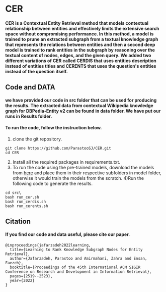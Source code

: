 # CER
#### **CER** is a Contextual Entity Retrieval method that models contextual relationship between entities and effectively limits the extensive search space without compromising performance. In this method, a model is trained to prune an extracted subgraph from a textual knowledge graph that represents the relations between entities and then a second deep model is trained to rank entities in the subgraph by reasoning over the textual content of nodes, edges, and the given query. We added two different variations of CER called CERDIS that uses entities description instead of entities titles and CERENTS that uses the question's entities instead of the question itself.


## Code and DATA
#### we have provided our code in src folder that can be used for producing the results. The extracted data from contextual Wikipedia knowledge graph for DBPedia-Entity v2 can be found in data folder. We have put our runs in Results folder.

#### To run the code, follow the instruction below.
1) clone the git repository.
```
git clone https://github.com/ParastooSJ/CER.git
cd CER
```
2) Install all the required packages in requirements.txt.
3) To run the code using the pre-trained models, download the models from [here](https://drive.google.com/drive/folders/1e12XvXv7gaUvaCEC33kEhbQBVLjzYsuk?usp=share_link) and place them in their respective subfolders in model folder, otherwise it would train the models from the scratch.
4)Run the following code to generate the results.
```
cd src\
bash run_cer.sh
bash run_cerdis.sh
bash run_cerents.sh
```

## Citation
#### If you find our code and data useful, please cite our paper.
```
@inproceedings{jafarzadeh2022learning,
  title={Learning to Rank Knowledge Subgraph Nodes for Entity Retrieval},
  author={Jafarzadeh, Parastoo and Amirmahani, Zahra and Ensan, Faezeh},
  booktitle={Proceedings of the 45th International ACM SIGIR Conference on Research and Development in Information Retrieval},
  pages={2519--2523},
  year={2022}
}
```
